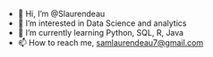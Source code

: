 - 👋 Hi, I’m @Slaurendeau
- 👀 I’m interested in Data Science and analytics
- 🌱 I’m currently learning Python, SQL, R, Java 
- 📫 How to reach me, samlaurendeau7@gmail.com

<!---
Slaurendeau/Slaurendeau is a ✨ special ✨ repository because its `README.md` (this file) appears on your GitHub profile.
You can click the Preview link to take a look at your changes.
--->
